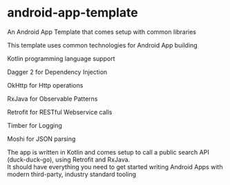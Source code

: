 # android-app-template
An Android App Template that comes setup with common libraries 

This template uses common technologies for Android App building

Kotlin programming language support

Dagger 2 for Dependency Injection

OkHttp for Http operations

RxJava for Observable Patterns

Retrofit for RESTful Webservice calls

Timber for Logging

Moshi for JSON parsing

The app is written in Kotlin and comes setup to call a public search API (duck-duck-go), using Retrofit and RxJava.  
It should have everything you need to get started writing Android Apps with modern third-party, industry standard tooling
